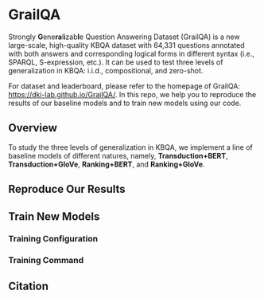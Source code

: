 # GrailQA

Strongly **G**ene**ra**l**i**zab**l**e Question Answering Dataset (GrailQA) is a new large-scale, high-quality KBQA dataset with 64,331 questions annotated with both answers and corresponding logical forms in different syntax (i.e., SPARQL, S-expression, etc.). It can be used to test three levels of generalization in KBQA: i.i.d., compositional, and zero-shot.

For dataset and leaderboard, please refer to the homepage of GrailQA: https://dki-lab.github.io/GrailQA/. In this repo, we help you to reproduce the results of our baseline models and to train new models using our code.

## Overview
To study the three levels of generalization in KBQA, we implement a line of baseline models of different natures, namely, **Transduction+BERT**, **Transduction+GloVe**, **Ranking+BERT**, and **Ranking+GloVe**.

## Reproduce Our Results

## Train New Models
### Training Configuration
### Training Command

## Citation
